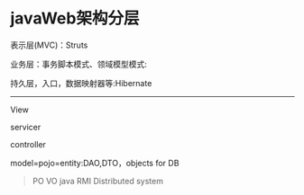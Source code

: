 # javaWeb架构分层

表示层(MVC)：Struts

业务层：事务脚本模式、领域模型模式:

持久层，入口，数据映射器等:Hibernate


-------

View 


servicer


controller



model=pojo=entity:DAO,DTO，objects for DB



> PO
VO
java RMI Distributed system
















